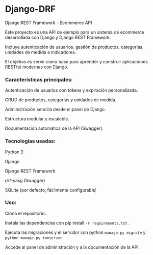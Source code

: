 # Django-DRF
Django REST Framework - Ecommerce API

Este proyecto es una API de ejemplo para un sistema de ecommerce desarrollada con Django y Django REST Framework. 

Incluye autenticación de usuarios, gestión de productos, categorías, unidades de medida e indicadores.

El objetivo es servir como base para aprender y construir aplicaciones RESTful modernas con Django.

### Características principales:

Autenticación de usuarios con tokens y expiración personalizada.

CRUD de productos, categorías y unidades de medida.

Administración sencilla desde el panel de Django.

Estructura modular y escalable.

Documentación automática de la API (Swagger).

### Tecnologías usadas:

Python 3

Django

Django REST Framework

drf-yasg (Swagger)

SQLite (por defecto, fácilmente configurable)

### Uso:

Clona el repositorio.

Instala las dependencias con pip install `-r requirements.txt` .

Ejecuta las migraciones y el servidor con python `manage.py migrate` y `python manage.py runserver`.

Accede al panel de administración y a la documentación de la API.
